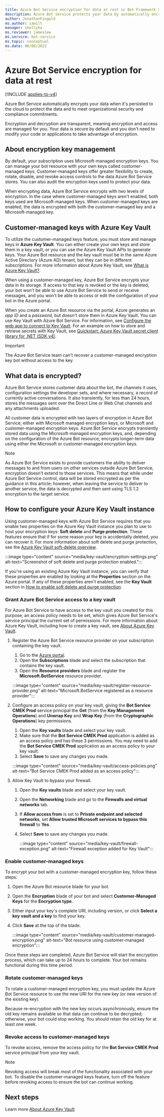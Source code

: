 ```yaml
---
title: Azure Bot Service encryption for data at rest in Bot Framework SDK
description: Azure Bot Service protects your data by automatically encrypting it before persisting it to the cloud with Microsoft provided encryption keys.
author: JonathanFingold
ms.author: iawilt
manager: shellyha
ms.reviewer: jameslew
ms.service: bot-service
ms.topic: conceptual
ms.date: 06/06/2022
---
```


# Azure Bot Service encryption for data at rest

[!INCLUDE [applies-to-v4](includes/applies-to-v4-current.md)]

Azure Bot Service automatically encrypts your data when it's persisted to the cloud to protect the data and to meet organizational security and compliance commitments.

Encryption and decryption are transparent, meaning encryption and access are managed for you. Your data is secure by default and you don't need to modify your code or applications to take advantage of encryption.

## About encryption key management

By default, your subscription uses Microsoft-managed encryption keys. You can manage your bot resource with your own keys called customer-managed keys. Customer-managed keys offer greater flexibility to create, rotate, disable, and revoke access controls to the data Azure Bot Service stores. You can also audit the encryption keys used to protect your data.

When encrypting data, Azure Bot Service encrypts with two levels of encryption. In the case where customer-managed keys aren't enabled, both keys used are Microsoft-managed keys. When customer-managed keys are enabled, the data is encrypted with both the customer-managed key and a Microsoft-managed key.

## Customer-managed keys with Azure Key Vault

To utilize the customer-managed keys feature, you must store and manage keys in **Azure Key Vault**. You can either create your own keys and store them in a key vault, or you can use the Azure Key Vault APIs to generate keys. Your Azure Bot resource and the key vault must be in the same Azure Active Directory (Azure AD) tenant, but they can be in different subscriptions. For more information about Azure Key Vault, see [What is Azure Key Vault?](/azure/key-vault/key-vault-overview).

When using a customer-managed key, Azure Bot Service encrypts your data in its storage. If access to that key is revoked or the key is deleted, your bot won't be able to use Azure Bot Service to send or receive messages, and you won't be able to access or edit the configuration of your bot in the Azure portal.

When you create an Azure Bot resource via the portal, Azure generates an _app ID_ and a _password_, but doesn't store them in Azure Key Vault.
You can use Key Vault with Azure Bot Service. For information, see [Configure the web app to connect to Key Vault](/azure/key-vault/general/tutorial-net-create-vault-azure-web-app#configure-the-web-app-to-connect-to-key-vault). For an example on how to store and retrieve secrets with Key Vault, see [Quickstart: Azure Key Vault secret client library for .NET (SDK v4)](/azure/key-vault/secrets/quick-create-net).

> [!IMPORTANT]
> The Azure Bot Service team can't recover a customer-managed encryption key bot without access to the key.

## What data is encrypted?

Azure Bot Service stores customer data about the bot, the channels it uses, configuration settings the developer sets, and where necessary, a record of currently active conversations. It also transiently, for less than 24 hours, stores the messages sent over the Direct Line or Web Chat channels and any attachments uploaded.

All customer data is encrypted with two layers of encryption in Azure Bot Service; either with Microsoft managed encryption keys, or Microsoft and customer-managed encryption keys. Azure Bot Service encrypts transiently stored data using the Microsoft-managed encryption keys, and, depending on the configuration of the Azure Bot resource, encrypts longer-term data using either the Microsoft or customer-managed encryption keys.

> [!NOTE]
> As Azure Bot Service exists to provide customers the ability to deliver messages to and from users on other services outside Azure Bot Service, encryption doesn't extend to those services. This means that while under Azure Bot Service control, data will be stored encrypted as per the guidance in this article; however, when leaving the service to deliver to another service, the data is decrypted and then sent using TLS 1.2 encryption to the target service.

## How to configure your Azure Key Vault instance

Using customer-managed keys with Azure Bot Service requires that you enable two properties on the Azure Key Vault instance you plan to use to host your encryption keys: **Soft delete** and **Purge protection**. These features ensure that if for some reason your key is accidentally deleted, you can recover it. For more information about soft delete and purge protection, see the [Azure Key Vault soft-delete overview](/azure/key-vault/general/soft-delete-overview).

:::image type="content" source="media/key-vault/encryption-settings.png" alt-text="Screenshot of soft delete and purge protection enabled.":::

If you're using an existing Azure Key Vault instance, you can verify that these properties are enabled by looking at the **Properties** section on the Azure portal. If any of these properties aren't enabled, see the **Key Vault** section in [How to enable soft delete and purge protection](/azure/key-vault/general/key-vault-recovery).

### Grant Azure Bot Service access to a key vault

For Azure Bot Service to have access to the key vault you created for this purpose, an access policy needs to be set, which gives Azure Bot Service's service principal the current set of permissions. For more information about Azure Key Vault, including how to create a key vault, see [About Azure Key Vault](/azure/key-vault/general/overview).

1. Register the Azure Bot Service resource provider on your subscription containing the key vault.
    1. Go to the [Azure portal](https://ms.portal.azure.com).
    1. Open the **Subscriptions** blade and select the subscription that contains the key vault.
    1. Open the **Resource providers** blade and register the **Microsoft.BotService** resource provider.

    :::image type="content" source="media/key-vault/register-resource-provider.png" alt-text="Microsoft.BotService registered as a resource provider":::

1. Configure an access policy on your key vault, giving the **Bot Service CMEK Prod** service principal the **Get** (from the **Key Management Operations**) and **Unwrap Key** and **Wrap Key** (from the **Cryptographic Operations**) key permissions.
    1. Open the **Key vaults** blade and select your key vault.
    1. Make sure that the **Bot Service CMEK Prod** application is added as an access policy and has these 3 permissions. You may need to add the **Bot Service CMEK Prod** application as an access policy to your key vault.
    1. Select **Save** to save any changes you made.

    :::image type="content" source="media/key-vault/access-policies.png" alt-text="Bot Service CMEK Prod added as an access policy":::

1. Allow Key Vault to bypass your firewall.
    1. Open the **Key vaults** blade and select your key vault.
    1. Open the **Networking** blade and go to the **Firewalls and virtual networks** tab.
    1. If **Allow access from** is set to **Private endpoint and selected networks**, set **Allow trusted Microsoft services to bypass this firewall** to **Yes**.
    1. Select **Save** to save any changes you made.

        :::image type="content" source="media/key-vault/firewall-exception.png" alt-text="Firewall exception added for Key Vault":::

### Enable customer-managed keys

To encrypt your bot with a customer-managed encryption key, follow these steps:

1. Open the Azure Bot resource blade for your bot.
1. Open the **Encryption** blade of your bot and select **Customer-Managed Keys** for the **Encryption type**.
1. Either input your key's complete URI, including version, or click **Select a key vault and a key** to find your key.
1. Click **Save** at the top of the blade.

    :::image type="content" source="media/key-vault/customer-managed-encryption.png" alt-text="Bot resource using customer-managed encryption":::

Once these steps are completed, Azure Bot Service will start the encryption process, which can take up to 24 hours to complete. Your bot remains functional during this time period.

### Rotate customer-managed keys

To rotate a customer-managed encryption key, you must update the Azure Bot Service resource to use the new URI for the new key (or new version of the existing key).

Because re-encryption with the new key occurs asynchronously, ensure the old key remains available so that data can continue to be decrypted; otherwise, your bot could stop working. You should retain the old key for at least one week.

### Revoke access to customer-managed keys

To revoke access, remove the access policy for the **Bot Service CMEK Prod** service principal from your key vault.

> [!NOTE]
> Revoking access will break most of the functionality associated with your bot. To disable the customer-managed keys feature, turn off the feature before revoking access to ensure the bot can continue working.

## Next steps

Learn more [About Azure Key Vault](/azure/key-vault/key-vault-overview)
